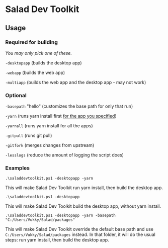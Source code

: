 # Salad Dev Toolkit

## Usage

### Required for building
*You may only pick one of these.*

`-desktopapp` (builds the desktop app)

`-webapp` (builds the web app)

`-multiapp` (builds the web app and the desktop app - may not work)


### Optional
`-basepath` "hello" (customizes the base path for only that run)

`-yarn` (runs yarn install first [for the app you specified](#required-for-building))

`-yarnall` (runs yarn install for all the apps)

`-gitpull` (runs git pull)

`-gitfork` (merges changes from upstream)

`-lesslogs` (reduce the amount of logging the script does)

### Examples
`.\saladdevtoolkit.ps1 -desktopapp -yarn`

This will make Salad Dev Toolkit run yarn install, then build the desktop app.

`.\saladdevtoolkit.ps1 -desktopapp`

This will make Salad Dev Toolkit build the desktop app, without yarn install.

`.\saladdevtoolkit.ps1 -desktopapp -yarn -basepath "C:/Users/Vukky/Salad/packages"`

This will make Salad Dev Toolkit override the default base path and use `C:/Users/Vukky/Salad/packages` instead.
In that folder, it will do the usual steps: run yarn install, then build the desktop app.

